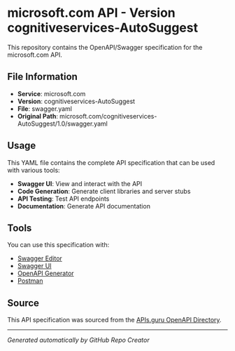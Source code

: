 # microsoft.com API - Version cognitiveservices-AutoSuggest

This repository contains the OpenAPI/Swagger specification for the microsoft.com API.

## File Information

- **Service**: microsoft.com
- **Version**: cognitiveservices-AutoSuggest
- **File**: swagger.yaml
- **Original Path**: microsoft.com/cognitiveservices-AutoSuggest/1.0/swagger.yaml

## Usage

This YAML file contains the complete API specification that can be used with various tools:

- **Swagger UI**: View and interact with the API
- **Code Generation**: Generate client libraries and server stubs
- **API Testing**: Test API endpoints
- **Documentation**: Generate API documentation

## Tools

You can use this specification with:

- [Swagger Editor](https://editor.swagger.io/)
- [Swagger UI](https://swagger.io/tools/swagger-ui/)
- [OpenAPI Generator](https://openapi-generator.tech/)
- [Postman](https://www.postman.com/)

## Source

This API specification was sourced from the [APIs.guru OpenAPI Directory](https://github.com/APIs-guru/openapi-directory).

---

*Generated automatically by GitHub Repo Creator*
